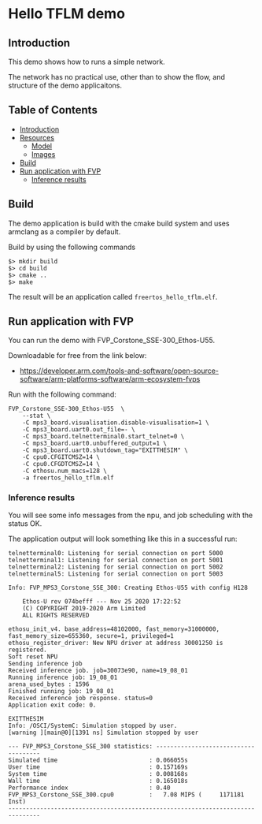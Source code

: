 # Hello TFLM demo

## Introduction

This demo shows how to runs a simple network.

The network has no practical use, other than to show the flow, and structure of the demo applicaitons.

## Table of Contents

* [Introduction](#introduction)
* [Resources](#resources)
    * [Model](#model)
    * [Images](#images)
* [Build](#build)
* [Run application with FVP](#run-application-with-fvp)
    * [Inference results](#inference-results)

## Build

The demo application is build with the cmake build system and
uses armclang as a compiler by default. 

Build by using the following commands

```
$> mkdir build
$> cd build
$> cmake ..
$> make
```

The result will be an application called `freertos_hello_tflm.elf`.

## Run application with FVP

You can run the demo with FVP_Corstone_SSE-300_Ethos-U55.

Downloadable for free from the link below:
* https://developer.arm.com/tools-and-software/open-source-software/arm-platforms-software/arm-ecosystem-fvps

Run with the following command:

```
FVP_Corstone_SSE-300_Ethos-U55  \
    --stat \
    -C mps3_board.visualisation.disable-visualisation=1 \
    -C mps3_board.uart0.out_file=- \
    -C mps3_board.telnetterminal0.start_telnet=0 \
    -C mps3_board.uart0.unbuffered_output=1 \
    -C mps3_board.uart0.shutdown_tag="EXITTHESIM" \
    -C cpu0.CFGITCMSZ=14 \
    -C cpu0.CFGDTCMSZ=14 \
    -C ethosu.num_macs=128 \
    -a freertos_hello_tflm.elf
```

### Inference results

You will see some info messages from the npu, and job scheduling with the status OK.

The application output will look something like this in a successful run:

```
telnetterminal0: Listening for serial connection on port 5000
telnetterminal1: Listening for serial connection on port 5001
telnetterminal2: Listening for serial connection on port 5002
telnetterminal5: Listening for serial connection on port 5003

Info: FVP_MPS3_Corstone_SSE_300: Creating Ethos-U55 with config H128

    Ethos-U rev 074befff --- Nov 25 2020 17:22:52
    (C) COPYRIGHT 2019-2020 Arm Limited
    ALL RIGHTS RESERVED

ethosu_init_v4. base_address=48102000, fast_memory=31000000, fast_memory_size=655360, secure=1, privileged=1
ethosu_register_driver: New NPU driver at address 30001250 is registered.
Soft reset NPU
Sending inference job
Received inference job. job=30073e90, name=19_08_01
Running inference job: 19_08_01
arena_used_bytes : 1596
Finished running job: 19_08_01
Received inference job response. status=0
Application exit code: 0.

EXITTHESIM
Info: /OSCI/SystemC: Simulation stopped by user.
[warning ][main@0][1391 ns] Simulation stopped by user

--- FVP_MPS3_Corstone_SSE_300 statistics: -------------------------------------
Simulated time                          : 0.066055s
User time                               : 0.157169s
System time                             : 0.008168s
Wall time                               : 0.165018s
Performance index                       : 0.40
FVP_MPS3_Corstone_SSE_300.cpu0          :   7.08 MIPS (     1171181 Inst)
-------------------------------------------------------------------------------
```

